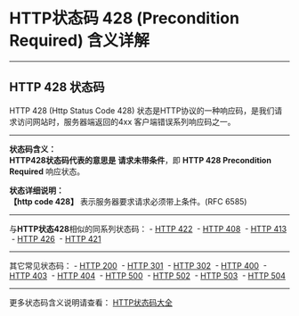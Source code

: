 # HTTP状态码 428 (Precondition Required) 含义详解

---

## HTTP 428 状态码

HTTP 428 (Http Status Code 428) 状态是HTTP协议的一种响应码，是我们请求访问网站时，服务器端返回的4xx 客户端错误系列响应码之一。

---

**状态码含义：**  
**HTTP428状态码代表的意思是** **请求未带条件**，即 **HTTP 428 Precondition Required** 响应状态。

**状态详细说明：**  
**【http code 428】** 表示服务器要求请求必须带上条件。(RFC 6585)

  

---

与**HTTP状态428**相似的同系列状态码： - [HTTP 422](https://seo.juziseo.com/doc/http_code/422 "HTTP 422详细说明")
 - [HTTP 408](https://seo.juziseo.com/doc/http_code/408 "HTTP 408详细说明")
 - [HTTP 413](https://seo.juziseo.com/doc/http_code/413 "HTTP 413详细说明")
 - [HTTP 426](https://seo.juziseo.com/doc/http_code/426 "HTTP 426详细说明")
 - [HTTP 421](https://seo.juziseo.com/doc/http_code/421 "HTTP 421详细说明")

---

其它常见状态码： - [HTTP 200](https://seo.juziseo.com/doc/http_code/200 "HTTP 200详细说明")
 - [HTTP 301](https://seo.juziseo.com/doc/http_code/301 "HTTP 301详细说明")
 - [HTTP 302](https://seo.juziseo.com/doc/http_code/302 "HTTP 302详细说明")
 - [HTTP 400](https://seo.juziseo.com/doc/http_code/400 "HTTP 400详细说明")
 - [HTTP 403](https://seo.juziseo.com/doc/http_code/403 "HTTP 403详细说明")
 - [HTTP 404](https://seo.juziseo.com/doc/http_code/404 "HTTP 404详细说明")
 - [HTTP 500](https://seo.juziseo.com/doc/http_code/500 "HTTP 500详细说明")
 - [HTTP 502](https://seo.juziseo.com/doc/http_code/502 "HTTP 502详细说明")
 - [HTTP 503](https://seo.juziseo.com/doc/http_code/503 "HTTP 503详细说明")
 - [HTTP 504](https://seo.juziseo.com/doc/http_code/504 "HTTP 504详细说明")

---

更多状态码含义说明请查看： [HTTP状态码大全](https://seo.juziseo.com/doc/http_code/)